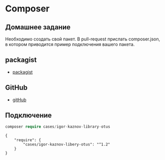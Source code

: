 # Composer 

## Домашнее задание
Необходимо создать свой пакет.
В pull-request прислать composer.json, в котором приводится пример подключения вашего пакета.


## packagist
- [packagist](https://packagist.org/packages/cases/igor-kaznov-libery-otus)

## GitHub
- [gitHub](https://github.com/malverdo/igor-kaznov-library-otus)

## Подключение 
```php
composer require cases/igor-kaznov-library-otus
```

```composer
{
    "require": {
        "cases/igor-kaznov-libery-otus": "^1.2"
    }
}
```